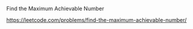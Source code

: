 Find the Maximum Achievable Number

https://leetcode.com/problems/find-the-maximum-achievable-number/
